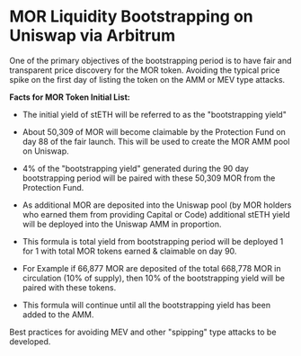 # MOR Liquidity Bootstrapping on Uniswap via Arbitrum

One of the primary objectives of the bootstrapping period is to have fair and transparent price discovery for the MOR token. 
Avoiding the typical price spike on the first day of listing the token on the AMM or MEV type attacks.

**Facts for MOR Token Initial List:**
- The initial yield of stETH will be referred to as the "bootstrapping yield"

- About 50,309 of MOR will become claimable by the Protection Fund on day 88 of the fair launch. This will be used to create the MOR AMM pool on Uniswap.

- 4% of the "bootstrapping yield" generated during the 90 day bootstrapping period will be paired with these 50,309 MOR from the Protection Fund.

- As additional MOR are deposited into the Uniswap pool (by MOR holders who earned them from providing Capital or Code) additional stETH yield will be deployed into the Uniswap AMM in proportion.

- This formula is total yield from bootstrapping period will be deployed 1 for 1 with total MOR tokens earned & claimable on day 90.

- For Example if 66,877 MOR are deposited of the total 668,778 MOR in circulation (10% of supply), then 10% of the bootstrapping yield will be paired with these tokens. 

- This formula will continue until all the bootstrapping yield has been added to the AMM.

Best practices for avoiding MEV and other "spipping" type attacks to be developed.

